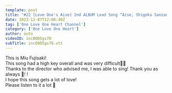 ```yaml
---
template: post
title: "#22 [Love One's Aise] 2nd ALBUM Lead Song “Aise, Shigoku Sanzan'na Bokurano Hi wo” Recording Video"
date: 2023-12-07T12:00:40Z
tag: ['One Love One Heart Channel']
category: ['One Love One Heart']
author: auto 
videoID: inc80D5gs70
subTitle: inc80D5gs70.vtt
---
```

This is Miu Fujisaki!  
This song had a high key overall and was very difficult🫠💭  
Thanks to the director who advised me, I was able to sing! Thank you as always 🥲! !  
I hope this song gets a lot of love!  
Please listen to it a lot 💌  
